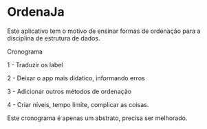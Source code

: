 OrdenaJa
========
Este aplicativo tem o motivo de ensinar formas de ordenação para a disciplina de estrutura de dados.

Cronograma

1 - Traduzir os label

2 - Deixar o app mais didatico, informando erros

3 - Adicionar outros métodos de ordenação

4 - Criar níveis, tempo limite, complicar as coisas.

Este cronograma é apenas um abstrato, precisa ser melhorado.
